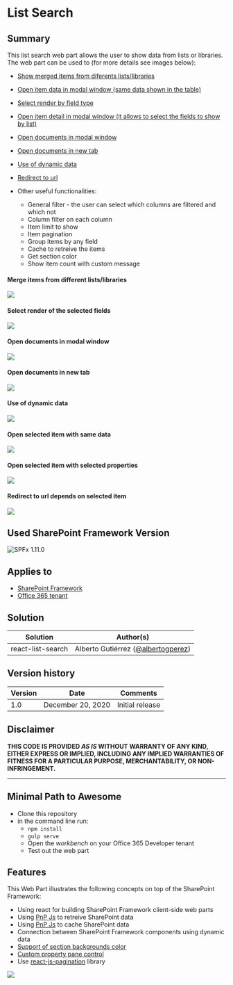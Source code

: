 # List Search

## Summary

This list search web part allows the user to show data from lists or libraries. The web part can be used to (for more details see images below):
  * [Show merged items from diferents lists/libraries](#merge-items-from-different-listslibraries)
  * [Open item data in modal window (same data shown in the table)](#merge-items-from-different-listslibraries)
  * [Select render by field type](#select-render-of-the-selected-fields)
  * [Open item detail in modal window (it allows to select the fields to show by list)](#open-selected-item-with-selected-properties)
  * [Open documents in modal window](#open-documents-in-modal-window)
  * [Open documents in new tab](#open-documents-in-new-tab)
  * [Use of dynamic data](#use-of-dynamic-data)
  * [Redirect to url](#redirect-to-url-depends-on-selected-item)

* Other useful functionalities:
  * General filter - the user can select which columns are filtered and which not
  * Column filter on each column
  * Item limit to show
  * Item pagination
  * Group items by any field
  * Cache to retreive the items
  * Get section color
  * Show item count with custom message

#### Merge items from different lists/libraries
![](assets/differentSources.gif)

#### Select render of the selected fields
![](assets/selectFieldRenderType.gif)

#### Open documents in modal window
![](assets/docInModal.gif)

#### Open documents in new tab
![](assets/docInNewTab.gif)

#### Use of dynamic data
![](assets/dynamicData.gif)

#### Open selected item with same data
![](assets/itemCurrentData.gif)

#### Open selected item with selected properties
![](assets/itemSelectedData.gif)

#### Redirect to url depends on selected item
![](assets/redirectToUrl.gif)

## Used SharePoint Framework Version

![SPFx 1.11.0](https://img.shields.io/badge/version-1.11.0-green.svg)

## Applies to

* [SharePoint Framework](https://docs.microsoft.com/sharepoint/dev/spfx/sharepoint-framework-overview)
* [Office 365 tenant](https://docs.microsoft.com/sharepoint/dev/spfx/set-up-your-development-environment)

## Solution

Solution|Author(s)
--------|---------
react-list-search | Alberto Gutiérrez ([@albertogperez](https://twitter.com/albertogperez))

## Version history

Version|Date|Comments
-------|----|--------
1.0|December 20, 2020|Initial release

## Disclaimer

**THIS CODE IS PROVIDED *AS IS* WITHOUT WARRANTY OF ANY KIND, EITHER EXPRESS OR IMPLIED, INCLUDING ANY IMPLIED WARRANTIES OF FITNESS FOR A PARTICULAR PURPOSE, MERCHANTABILITY, OR NON-INFRINGEMENT.**

---

## Minimal Path to Awesome

* Clone this repository
* in the command line run:
  * `npm install`
  * `gulp serve`
  * Open the *workbench* on your Office 365 Developer tenant
  * Test out the web part

## Features

This Web Part illustrates the following concepts on top of the SharePoint Framework:

* Using react for building SharePoint Framework client-side web parts
* Using [PnP Js](https://pnp.github.io/pnpjs) to retreive SharePoint data
* Using [PnP Js](https://pnp.github.io/pnpjs/odata/caching) to cache SharePoint data
* Connection between SharePoint Framework components using dynamic data
* [Support of section backgrounds color ](https://docs.microsoft.com/en-us/sharepoint/dev/spfx/web-parts/guidance/supporting-section-backgrounds)
* [Custom property pane control](https://docs.microsoft.com/en-us/sharepoint/dev/spfx/web-parts/guidance/build-custom-property-pane-controls)
* Use [react-js-pagination](https://www.npmjs.com/package/react-js-pagination) library 

<img src="https://telemetry.sharepointpnp.com/sp-dev-fx-webparts/samples/react-list-search" />
